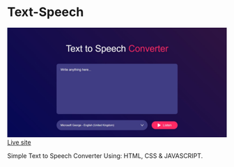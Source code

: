 # Text-Speech

![](screenshot-speech.jpg)
[Live site](https://aneal07.github.io/Text-Speech/)

Simple Text to Speech Converter
Using:
HTML,
CSS &
JAVASCRIPT.
